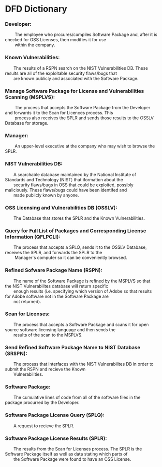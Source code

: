 # DFD Dictionary

### Developer: 
&emsp;&emsp; The employee who procures/compiles Software Package and, after it is checked for OSS Licenses, then modifies it for use <br/>&emsp;&emsp; within the company.

### Known Vulnerabilities:
&emsp;&emsp;The results of a RSPN search on the NIST Vulnerabilities DB. These results are all of the exploitable security flaws/bugs that <br/>&emsp;&emsp;are known publicly and associated with the Software Package.

### Manage Software Package for License and Vulnerabilities Scanning (MSPLVS): 
&emsp;&emsp; The process that accepts the Software Package from the Developer and forwards it to the Scan for Licences process. This <br/>&emsp;&emsp; process also receives the SPLR and sends those results to the OSSLV Database for storage.

### Manager: 
&emsp;&emsp; An upper-level executive at the company who may wish to browse the SPLR.

### NIST Vulnerabilities DB:
&emsp;&emsp;A searchable database maintained by the National Institute of Standards and Technology (NIST) that iformation about the <br/>&emsp;&emsp;security flaws/bugs in OSS that could be exploited, possibly maliciously. These flaws/bugs could have been identifed and <br/>&emsp;&emsp;made publicly known by anyone.

### OSS Licensing and Vulnerabilities DB (OSSLV): 
&emsp;&emsp;The Database that stores the SPLR and the Known Vulnerabilities.

### Query for Full List of Packages and Corresponding License Information (QFLPCLI): 
&emsp;&emsp;The process that accepts a SPLQ, sends it to the OSSLV Database, receives the SPLR, and forwards the SPLR to the<br/>&emsp;&emsp; Manager's computer so it can be conveniently browsed.

### Refined Sofware Package Name (RSPN):
&emsp;&emsp;The name of the Software Package is refined by the MSPLVS so that the NIST Vulnerabilites database will return specific <br/>&emsp;&emsp;enough results (i.e. specifying which version of Adobe so that results for Adobe software not in the Software Package are <br/>&emsp;&emsp;not returned).

### Scan for Licenses: 
&emsp;&emsp;The process that accepts a Software Package and scans it for open source software licensing language and then sends the <br/>&emsp;&emsp;results of the scan to the MSPLVS.

### Send Refined Software Package Name to NIST Database (SRSPN):
&emsp;&emsp;The process that interfaces with the NIST Vulnerabilites DB in order to submit the RSPN and recieve the Known <br/>&emsp;&emsp;Vulnerabilities.

### Software Package: 
&emsp;&emsp;The cumulative lines of code from all of the software files in the package procurred by the Developer.

### Software Package License Query (SPLQ): 
&emsp;&emsp;A request to recieve the SPLR.

### Software Package License Results (SPLR): 
&emsp;&emsp;The results from the Scan for Licenses process. The SPLR is the Software Package itself as well as data stating which parts of <br/>&emsp;&emsp;the Software Package were found to have an OSS License.

